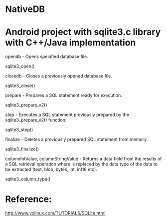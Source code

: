 # NativeDB
# Android project with sqlite3.c library with C++/Java implementation

opendb - Opens specified database file. 

sqlite3_open() 


closedb - Closes a previously opened database file. 

sqlite3_close()

prepare - Prepares a SQL statement ready for execution. 

sqlite3_prepare_v2()


step - Executes a SQL statement previously prepared by the sqlite3_prepare_v2() function. 

sqlite3_step()


finalize - Deletes a previously prepared SQL statement from memory. 

sqlite3_finalize()


columnIntValue, columnStringValue - Returns a data field from the results of a SQL retrieval operation where <type> is replaced by the data type of the data to be extracted (text, blob, bytes, int, int16 etc). 

sqlite3_column_type()
  


# Reference:

http://www.yolinux.com/TUTORIALS/SQLite.html
